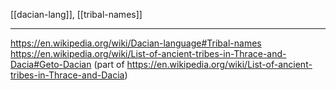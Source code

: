 [[dacian-lang]], [[tribal-names]]

---

https://en.wikipedia.org/wiki/Dacian-language#Tribal-names
https://en.wikipedia.org/wiki/List-of-ancient-tribes-in-Thrace-and-Dacia#Geto-Dacian (part of https://en.wikipedia.org/wiki/List-of-ancient-tribes-in-Thrace-and-Dacia)